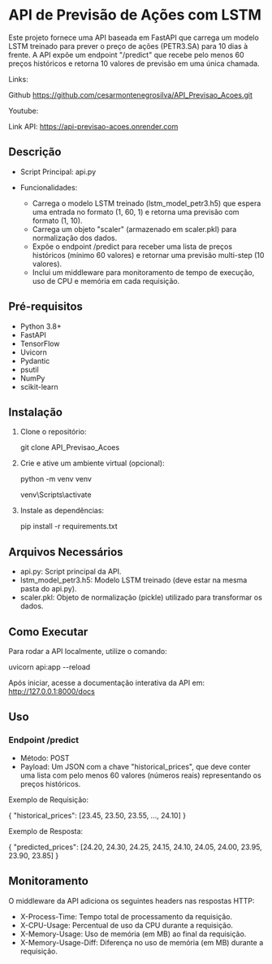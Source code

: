 # API de Previsão de Ações com LSTM

Este projeto fornece uma API baseada em FastAPI que carrega um modelo LSTM treinado para prever o preço de ações (PETR3.SA) para 10 dias à frente. A API expõe um endpoint "/predict" que recebe pelo menos 60 preços históricos e retorna 10 valores de previsão em uma única chamada.

Links:

Github
https://github.com/cesarmontenegrosilva/API_Previsao_Acoes.git

Youtube: 


Link API: 
https://api-previsao-acoes.onrender.com



## Descrição

- Script Principal: api.py

- Funcionalidades:
  - Carrega o modelo LSTM treinado (lstm_model_petr3.h5) que espera uma entrada no formato (1, 60, 1) e retorna uma previsão com formato (1, 10).
  - Carrega um objeto "scaler" (armazenado em scaler.pkl) para normalização dos dados.
  - Expõe o endpoint /predict para receber uma lista de preços históricos (mínimo 60 valores) e retornar uma previsão multi-step (10 valores).
  - Inclui um middleware para monitoramento de tempo de execução, uso de CPU e memória em cada requisição.

## Pré-requisitos

- Python 3.8+
- FastAPI 
- TensorFlow 
- Uvicorn 
- Pydantic 
- psutil 
- NumPy 
- scikit-learn

## Instalação

1. Clone o repositório:

   git clone API_Previsao_Acoes
   

2. Crie e ative um ambiente virtual (opcional):

   python -m venv venv
   
   venv\Scripts\activate      

3. Instale as dependências:

   pip install -r requirements.txt

## Arquivos Necessários

- api.py: Script principal da API.
- lstm_model_petr3.h5: Modelo LSTM treinado (deve estar na mesma pasta do api.py).
- scaler.pkl: Objeto de normalização (pickle) utilizado para transformar os dados.

## Como Executar

Para rodar a API localmente, utilize o comando:

   uvicorn api:app --reload

Após iniciar, acesse a documentação interativa da API em:
http://127.0.0.1:8000/docs

## Uso

### Endpoint /predict

- Método: POST
- Payload: Um JSON com a chave "historical_prices", que deve conter uma lista com pelo menos 60 valores (números reais) representando os preços históricos.

Exemplo de Requisição:

{
  "historical_prices": [23.45, 23.50, 23.55, ..., 24.10]
}

Exemplo de Resposta:

{
  "predicted_prices": [24.20, 24.30, 24.25, 24.15, 24.10, 24.05, 24.00, 23.95, 23.90, 23.85]
}

## Monitoramento

O middleware da API adiciona os seguintes headers nas respostas HTTP:

- X-Process-Time: Tempo total de processamento da requisição.
- X-CPU-Usage: Percentual de uso da CPU durante a requisição.
- X-Memory-Usage: Uso de memória (em MB) ao final da requisição.
- X-Memory-Usage-Diff: Diferença no uso de memória (em MB) durante a requisição.




